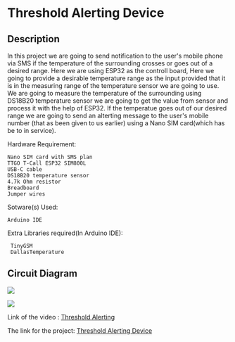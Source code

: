 # Threshold Alerting Device

## Description

In this project we are going to send notification to the user's mobile phone via SMS if the temperature of the surrounding crosses or goes out of a desired range.
Here we are using ESP32 as the controll board, Here we going to provide a desirable temperature range as the input provided that it is in the measuring range of the temperature sensor we are going to use.
We are going to measure the temperature of the surrounding using DS18B20 temperature sensor we are going to get the value from sensor and process it with the help of ESP32.
If the temperatue goes out of our desired range we are going to send an alterting message to the user's mobile number (that as been given to us earlier) using a Nano SIM card(which has be to in service).




Hardware Requirement:

    Nano SIM card with SMS plan
    TTGO T-Call ESP32 SIM800L 
    USB-C cable
    DS18B20 temperature sensor   
    4.7k Ohm resistor
    Breadboard
    Jumper wires 

Sotware(s) Used:

    Arduino IDE
    
Extra Libraries required(In Arduino IDE):
    
     TinyGSM
     DallasTemperature
     

## Circuit Diagram 

![](https://i0.wp.com/randomnerdtutorials.com/wp-content/uploads/2019/09/ESP32-SIM800-with-DS18B20-schematic.png?w=761&quality=100&strip=all&ssl=1)


![](https://i0.wp.com/randomnerdtutorials.com/wp-content/uploads/2019/09/Project-overview-for-post-send-SMS.png?quality=100&strip=all&ssl=1)

Link of the video : [Threshold Alerting](https://youtu.be/VM-viZHZvAs)

The link for the project: [Threshold Alerting Device](https://randomnerdtutorials.com/esp32-sim800l-send-text-messages-sms/)
